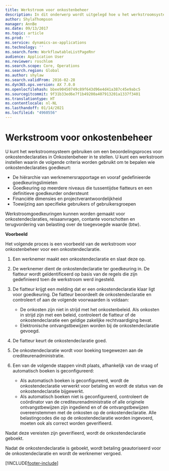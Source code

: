 ```yaml
---
title: Werkstroom voor onkostenbeheer
description: In dit onderwerp wordt uitgelegd hoe u het werkstroomsysteem in Microsoft Dynamics 365 Finance kunt gebruiken voor het instellen van een beoordelingsproces voor onkostendeclaraties in Onkostenbeheer.
author: ShylaThompson
manager: AnnBe
ms.date: 09/13/2017
ms.topic: article
ms.prod: ''
ms.service: dynamics-ax-applications
ms.technology: ''
ms.search.form: WorkflowtableListPageRnr
audience: Application User
ms.reviewer: roschlom
ms.search.scope: Core, Operations
ms.search.region: Global
ms.author: shylaw
ms.search.validFrom: 2016-02-28
ms.dyn365.ops.version: AX 7.0.0
ms.openlocfilehash: bbee90450749c89f643d96e4d41a387c45e9abc5
ms.sourcegitcommit: 9f31b33ed6e7f1b49200a407913201a1337f3401
ms.translationtype: HT
ms.contentlocale: nl-NL
ms.lasthandoff: 01/14/2021
ms.locfileid: "4960556"
---
```

# <a name="expense-management-workflow"></a>Werkstroom voor onkostenbeheer

U kunt het werkstroomsysteem gebruiken om een beoordelingsproces voor onkostendeclaraties in Onkostenbeheer in te stellen. U kunt een werkstroom instellen waarin de volgende criteria worden gebruikt om te bepalen wie onkostendeclaraties goedkeurt:

- De hiërarchie van werknemersrapportage en vooraf gedefinieerde goedkeuringslimieten
- Goedkeuring op meerdere niveaus die tussentijdse fiatteurs en een definitieve goedkeurder ondersteunt
- Financiële dimensies en projectverantwoordelijkheid
- Toewijzing aan specifieke gebruikers of gebruikersgroepen

Werkstroomgoedkeuringen kunnen worden gemaakt voor onkostendeclaraties, reisaanvragen, contante voorschotten en terugvordering van belasting over de toegevoegde waarde (btw).

**Voorbeeld**

Het volgende proces is een voorbeeld van de werkstroom voor onkostenbeheer voor een onkostendeclaratie.

1. Een werknemer maakt een onkostendeclaratie en slaat deze op.
2. De werknemer dient de onkostendeclaratie ter goedkeuring in. De fiatteur wordt geïdentificeerd op basis van de regels die zijn gedefinieerd toen de werkstroom werd ingesteld.
3. De fiatteur krijgt een melding dat er een onkostendeclaratie klaar ligt voor goedkeuring. De fiatteur beoordeelt de onkostendeclaratie en controleert of aan de volgende voorwaarden is voldaan:

    - De onkosten zijn niet in strijd met het onkostenbeleid. Als onkosten in strijd zijn met een beleid, controleert de fiatteur of de onkostendeclaratie een geldige zakelijke rechtvaardiging bevat.
    - Elektronische ontvangstbewijzen worden bij de onkostendeclaratie gevoegd.

4. De fiatteur keurt de onkostendeclaratie goed.
5. De onkostendeclaratie wordt voor boeking toegewezen aan de crediteurenadministratie.
6. Een van de volgende stappen vindt plaats, afhankelijk van de vraag of automatisch boeken is geconfigureerd:

    - Als automatisch boeken is geconfigureerd, wordt de onkostendeclaratie verwerkt voor betaling en wordt de status van de onkostendeclaratie bijgewerkt.
    - Als automatisch boeken niet is geconfigureerd, controleert de coördinator van de crediteurenadministratie of alle originele ontvangstbewijzen zijn ingediend en of de ontvangstbewijzen overeenstemmen met de onkosten op de onkostendeclaratie. Alle belastingcodes die op de onkostendeclaratie worden ingevoerd, moeten ook als correct worden geverifieerd.

Nadat deze vereisten zijn geverifieerd, wordt de onkostendeclaratie geboekt.

Nadat de onkostendeclaratie is geboekt, wordt betaling geautoriseerd voor de onkostendeclaratie en wordt de werknemer vergoed.


[!INCLUDE[footer-include](../includes/footer-banner.md)]